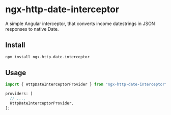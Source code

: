 # ngx-http-date-interceptor

A simple Angular interceptor, that converts income datestrings in JSON responses to native Date.

## Install

```sh
npm install ngx-http-date-interceptor
```

## Usage

```ts
import { HttpDateInterceptorProvider } from "ngx-http-date-interceptor";

providers: [
  // ...,
  HttpDateInterceptorProvider,
];
```

